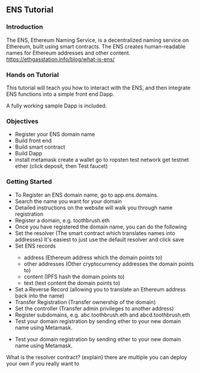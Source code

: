 ## ENS Tutorial
### Introduction
The ENS, Ethereum Naming Service, is a decentralized naming service on Ethereum, built using smart contracts. The ENS creates human-readable names for Ethereum addresses and other content. https://ethgasstation.info/blog/what-is-ens/

### Hands on Tutorial
This tutorial will teach you how to interact with the ENS, and then integrate ENS functions into a simple front end Dapp.

A fully working sample Dapp is included.

### Objectives

* Register your ENS domain name
* Build front end
* Build smart contract
* Build Dapp
* install metamask create a wallet go to ropsten test network get testnet ether (click deposit, then Test faucet)



### Getting Started
<ul>
    <li>To Register an ENS domain name, go to app.ens.domains.</li>
    <li>Search the name you want for your domain</li>
    <li>Detailed instructions on the website will walk you through name registration</li>
    <li>Register a domain, e.g. toothbrush.eth</li>
    <li>Once you have registered the domain name, you can do the following</li>
    <li>Set the resolver (The smart contract which translates names into addresses) It's easiest to just use the default resolver and click save</li>
    <li>Set ENS records</li>
        <ul>
            <li>address (Ethereum address which the domain points to)</li>
            <li>other addresses (Other cryptocurrency addresses the domain points to)</li>
            <li>content (IPFS hash the domain points to)</li>
            <li>text (text content the domain points to)</li>
        </ul>
    <li>Set a Reverse Record (allowing you to translate an Ethereum address back into the name)</li>
    <li>Transfer Registration (Transfer ownership of the domain)</li>
    <li>Set the controller (Transfer admin privileges to another address)</li>
    <li>Register subdomains, e.g. abc.toothbrush.eth and abcd.toothbrush.eth</li>
    <li>Test your domain registration by sending ether to your new domain name using Metamask.</li>
</ul>

- Test your domain registration by sending ether to your new domain name using Metamask.

What is the resolver contract?
(explain)
there are multiple
you can deploy your own if you really want to
